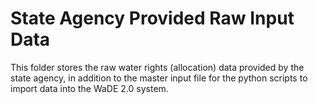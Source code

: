 # State Agency Provided Raw Input Data
This folder stores the raw water rights (allocation) data provided by the state agency, in addition to the master input file for the python scripts to import data into the WaDE 2.0 system.